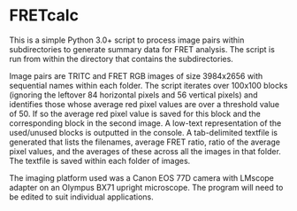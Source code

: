 # FRETcalc
This is a simple Python 3.0+ script to process image pairs within subdirectories to generate summary data for FRET analysis.
The script is run from within the directory that contains the subdirectories.

Image pairs are TRITC and FRET RGB images of size 3984x2656 with sequential names within each folder.
The script iterates over 100x100 blocks (ignoring the leftover 84 horizontal pixels and 56 vertical pixels) and identifies those whose average red pixel values are over a threshold value of 50. If so the average red pixel value is saved for this block and the corresponding block in the second image. A low-text representation of the used/unused blocks is outputted in the console. A tab-delimited textfile is generated that lists the filenames, average FRET ratio, ratio of the average pixel values, and the averages of these across all the images in that folder. The textfile is saved within each folder of images.

The imaging platform used was a Canon EOS 77D camera with LMscope adapter on an Olympus BX71 upright microscope. The program will need to be edited to suit individual applications.
